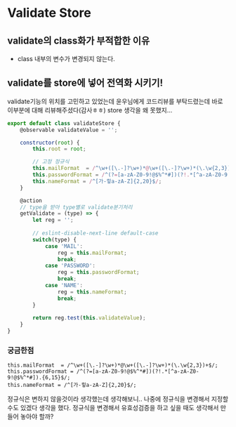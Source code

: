# Validate Store

## validate의 class화가 부적합한 이유
- class 내부의 변수가 변경되지 않는다.

## validate를 store에 넣어 전역화 시키기!
validate기능의 위치를 고민하고 있었는데
윤우님에게 코드리뷰를 부탁드렸는데 바로 이부분에 대해 리뷰해주셨다(감사ㅎㅎ)
store 생각을 왜 못했지...

```javascript
export default class validateStore {
	@observable validateValue = '';

	constructor(root) {
		this.root = root;

		// 고정 정규식
		this.mailFormat  = /^\w+([\.-]?\w+)*@\w+([\.-]?\w+)*(\.\w{2,3})+$/;
        this.passwordFormat = /^(?=[a-zA-Z0-9!@$%^*#])(?!.*[^a-zA-Z0-9!@$%^*#]).{6,15}$/;
        this.nameFormat = /^[가-힣a-zA-Z]{2,20}$/;
	}

    @action
    // type을 받아 type별로 validate분기처리
	getValidate = (type) => {
		let reg = '';
		
        // eslint-disable-next-line default-case
        switch(type) {
            case 'MAIL':
                reg = this.mailFormat;
                break;
            case 'PASSWORD':
                reg = this.passwordFormat;
                break;
            case 'NAME':
                reg = this.nameFormat;
                break;
		}
		
        return reg.test(this.validateValue);
    }
}
```

### 궁금한점
```
this.mailFormat  = /^\w+([\.-]?\w+)*@\w+([\.-]?\w+)*(\.\w{2,3})+$/;
this.passwordFormat = /^(?=[a-zA-Z0-9!@$%^*#])(?!.*[^a-zA-Z0-9!@$%^*#]).{6,15}$/;
this.nameFormat = /^[가-힣a-zA-Z]{2,20}$/;
```
정규식은 변하지 않을것이라 생각했는데 생각해보니..
나중에 정규식을 변경해서 지정할 수도 있겠다 생각을 했다.
정규식을 변경해서 유효성검증을 하고 싶을 때도 생각해서 만들어 놓아야 할까?